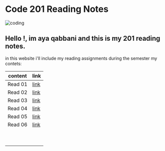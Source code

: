 # Code 201 Reading Notes
![coding](https://cdn1.iconfinder.com/data/icons/flatie-outline-seo-marketing/24/SEO_011-web-restructuring-code-screen-512.png)

## Hello !, im aya qabbani and this is my 201 reading notes.
in this website i'll include my reading assignments during the semester
my contets:

 content | link
------------ | -------------
 Read 01| [link](https://ayaqabbani.github.io/readingnotes201/class-01)
 Read 02| [link](https://ayaqabbani.github.io/readingnotes201/class-02)
 Read 03| [link](https://ayaqabbani.github.io/readingnotes201/class-03)
 Read 04| [link](https://ayaqabbani.github.io/readingnotes201/class-04)
 Read 05| [link](https://ayaqabbani.github.io/readingnotes201/class-05)
 Read 06| [link](https://ayaqabbani.github.io/readingnotes201/class-06)
 |||
 |||
 |||
 |||
 |||
 |||
 |||
 |||
 |||
